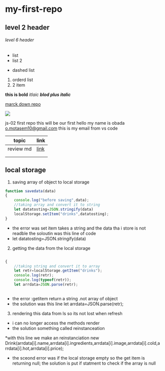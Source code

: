 # my-first-repo
## level 2 header 
###### level 6 header
* list
* list 2
- dashed list

1. orderd list 
2. 2 item

**this is bold**
*itlaic*
***blod plus italic***

[marck down repo](https://github.com/ObadaAllan/my-first-repo)

![](https://pbs.twimg.com/profile_images/524524469339947008/vrq6jGQM_400x400.jpeg)

js-02 first repo
this will be our first 
hello my name is obada 
o.motasem10@gmail.com this is my email from vs code

|topic| link|   
|---|---|
|review md |[link](./markdown/review.md)   |   
|   |   |   
|   |   |   


## local storage

1. saving array of object to local storage
```javascript
function savedata(data)
{
    console.log("before saving",data);
    //taking array and convert it to string
    let datatosting=JSON.stringify(data)
    localStorage.setItem("drinks",datatosting);
}

```
* the error was set item takes a string and the data tha i store is not readble the soloutin was this line of code
* let datatosting=JSON.stringify(data)

2. getting the data from the local storage
```javascript

{
    //taking string and convert it to array
    let retr=localStorage.getItem("drinks");
    console.log(retr);
    console.log(typeof(retr));
    let arrdata=JSON.parse(retr);
   
``` 
* the error :getitem return a string .not array of object
* the solution was this line let arrdata=JSON.parse(retr);

3. rendering this data from ls so its not lost when refresh
* i can no longer access the methods render
* the solution something called reinstanceation

 *with this line we make an reinstanciation new Drink(arrdata[i].name,arrdata[i].ingredients,arrdata[i].image,arrdata[i].cold,arrdata[i].hot,arrdata[i].price);

 * the sceond error was if the local storage empty so the get item is returning null;
 the solution is put if statment to check if the array is null
